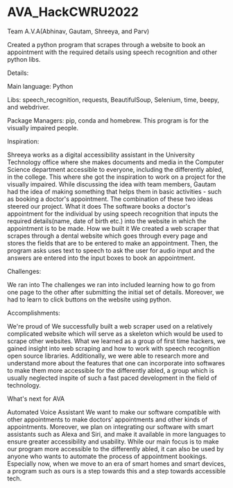 # AVA_HackCWRU2022
Team A.V.A(Abhinav, Gautam, Shreeya, and Parv)

Created a python program that scrapes through a website to book an appointment with the required details using speech recognition and other python libs. 

Details: 

Main language: Python  

Libs: speech_recognition, requests, BeautifulSoup, Selenium, time, beepy, and webdriver.  

Package Managers: pip, conda and homebrew. This program is for the visually impaired people.

Inspiration:

Shreeya works as a digital accessibility assistant in the University Technology office where she makes documents and media in the Computer Science department accessible to everyone, including the differently abled, in the college. This where she got the inspiration to work on a project for the visually impaired. While discussing the idea with team members, Gautam had the idea of making something that helps them in basic activities - such as booking a doctor's appointment. The combination of these two ideas steered our project.
What it does The software books a doctor's appointment for the individual by using speech recognition that inputs the required details(name, date of birth etc.) into the website in which the appointment is to be made.
How we built it We created a web scraper that scrapes through a dental website which goes through every page and stores the fields that are to be entered to make an appointment. Then, the program asks uses text to speech to ask the user for audio input and the answers are entered into the input boxes to book an appointment.

Challenges:

We ran into The challenges we ran into included learning how to go from one page to the other after submitting the initial set of details. Moreover, we had to learn to click buttons on the website using python.

Accomplishments: 

We're proud of We successfully built a web scraper used on a relatively complicated website which will serve as a skeleton which would be used to scrape other websites. What we learned as a group of first time hackers, we gained insight into web scraping and how to work with speech recognition open source libraries. Additionally, we were able to research more and understand more about the features that one can incorporate into softwares to make them more accessible for the differently abled, a group which is usually neglected inspite of such a fast paced development in the field of technology.

What's next for AVA 

Automated Voice Assistant We want to make our software compatible with other appointments to make doctors' appointments and other kinds of appointments. Moreover, we plan on integrating our software with smart assistants such as Alexa and Siri, and make it available in more languages to ensure greater accessibility and usability. While our main focus is to make our program more accessible to the differently abled, it can also be used by anyone who wants to automate the process of appointment bookings. Especially now, when we move to an era of smart homes and smart devices, a program such as ours is a step towards this and a step towards accessible tech.
